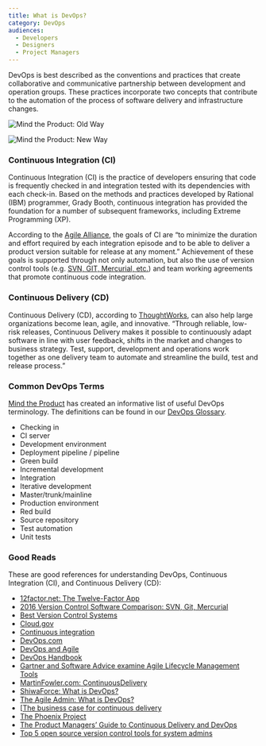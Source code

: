 ```yaml
---
title: What is DevOps?
category: DevOps
audiences:
  - Developers
  - Designers
  - Project Managers
---
```


DevOps is best described as the conventions and practices that create collaborative and communicative partnership between development and operation groups. These practices incorporate two concepts that contribute to the automation of the process of software delivery and infrastructure changes.

<img src="{{ site.baseurl }}/assets/img/guides/Mind_the_Product_old_way.png"
  alt="Mind the Product: Old Way"
  class="guide-image guide-image-half">

<img src="{{ site.baseurl }}/assets/img/guides/Mind_the_Product_new_way.png"
  alt="Mind the Product: New Way"
  class="guide-image guide-image-half">

### Continuous Integration (CI)
Continuous Integration (CI) is the practice of developers ensuring that code is frequently checked in and integration tested with its dependencies with each check-in. Based on the methods and practices developed by Rational (IBM) programmer, Grady Booth, continuous integration has provided the foundation for a number of subsequent frameworks, including Extreme Programming (XP).

According to the [Agile Alliance](https://www.agilealliance.org/glossary/continuous-integration/), the goals of CI are “to minimize the duration and effort required by each integration episode and to be able to deliver a product version suitable for release at any moment.” Achievement of these goals is supported through not only automation, but also the use of version control tools (e.g. [SVN, GIT, Mercurial, etc.](https://biz30.timedoctor.com/git-mecurial-and-cvs-comparison-of-svn-software/)) and team working agreements that promote continuous code integration.

### Continuous Delivery (CD)
Continuous Delivery (CD), according to [ThoughtWorks](https://www.thoughtworks.com/continuous-delivery), can also help large organizations become lean, agile, and innovative. “Through reliable, low-risk releases, Continuous Delivery makes it possible to continuously adapt software in line with user feedback, shifts in the market and changes to business strategy. Test, support, development and operations work together as one delivery team to automate and streamline the build, test and release process.”

### Common DevOps Terms
[Mind the Product](http://www.mindtheproduct.com/2016/02/what-the-hell-are-ci-cd-and-devops-a-cheatsheet-for-the-rest-of-us/) has created an informative list of useful DevOps terminology. The definitions can be found in our [DevOps Glossary](https://federalist.18f.gov/preview/GSA/cto-website/dev/guides/devops_glossary/).
* Checking in
* CI server
* Development environment
* Deployment pipeline / pipeline
* Green build
* Incremental development
* Integration
* Iterative development
* Master/trunk/mainline
* Production environment
* Red build
* Source repository
* Test automation
* Unit tests

### Good Reads
These are good references for understanding DevOps, Continuous Integration (CI), and Continuous Delivery (CD):
* [12factor.net: The Twelve-Factor App](https://12factor.net/)
* [2016 Version Control Software Comparison: SVN, Git, Mercurial](https://biz30.timedoctor.com/git-mecurial-and-cvs-comparison-of-svn-software/)
* [Best Version Control Systems](https://www.g2crowd.com/categories/version-control-systems)
* [Cloud.gov](https://cloud.gov/)
* [Continuous integration](https://en.wikipedia.org/wiki/Continuous_integration)
* [DevOps.com](https://devops.com/)
* [DevOps and Agile](https://www.scrumalliance.org/community/articles/2014/april/devops-and-agile)
* [DevOps Handbook](https://www.amazon.com/DevOps-Handbook-World-Class-Reliability-Organizations/dp/1942788002)
* [Gartner and Software Advice examine Agile Lifecycle Management Tools](https://www.infoq.com/news/2015/02/agile-management-tools)
* [MartinFowler.com: ContinuousDelivery](https://martinfowler.com/bliki/ContinuousDelivery.html)
* [ShiwaForce: What is DevOps?](https://www.shiwaforce.com/mi-az-devops/)
* [The Agile Admin: What is DevOps?](https://theagileadmin.com/what-is-devops/)
* [[The business case for continuous delivery](https://www.atlassian.com/continuous-delivery/business-case-for-continuous-delivery)
* [The Phoenix Project](https://www.amazon.com/Phoenix-Project-DevOps-Helping-Business/dp/0988262592)
* [The Product Managers’ Guide to Continuous Delivery and DevOps](http://www.mindtheproduct.com/2016/02/what-the-hell-are-ci-cd-and-devops-a-cheatsheet-for-the-rest-of-us/)
* [Top 5 open source version control tools for system admins](https://www.getfilecloud.com/blog/2015/02/top-5-open-source-version-control-tools-for-system-admins/#.WHVSSVMrLIU)
